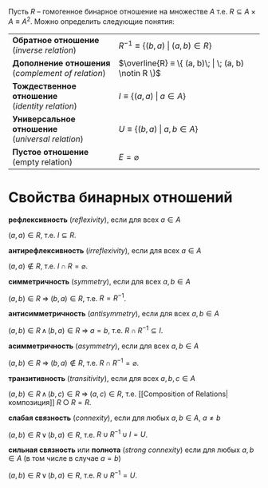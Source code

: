 
Пусть $R$ – гомогенное бинарное отношение на множестве $A$ т.е. $R \subseteq A × A \equiv A^2$. Можно определить следующие понятия:

|                                                        |                                                       |
| ------------------------------------------------------ | ----------------------------------------------------- |
| **Обратное отношение**<br>(*inverse relation*)         | $R^{-1} ≡ \{ (b, a)\; \|\; (a, b) \in R \}$           |
| **Дополнение отношения**<br>(*complement of relation*) | $\overline{R} ≡ \{ (a, b)\; \| \; (a, b) \notin R \}$ |
| **Тождественное отношение**<br>(*identity relation*)   | $I ≡ \{ (a, a)\; \|\; a \in A \}$                     |
| **Универсальное отношение**<br>(*universal relation*)  | $U ≡ \{ (b, a)\; \|\; a, b \in A \}$                  |
| **Пустое отношение**<br>(empty relation)               | $E = \varnothing$                                     |

# Свойства бинарных отношений

**рефлексивность** (*reflexivity*), если для всех $a \in A$

$(a, a) \in R$, т.е. $I ⊆ R$.

**антирефлексивность** (*irreflexivity*), если для всех $a \in A$

$(a, a) \notin R$, т.е. $I \cap R = \varnothing$.

**симметричность** (*symmetry*), если для всех $a,b \in A$

$(a, b) ∈ R \; ⇒ \; (b, a) ∈ R$, т.е. $R = R^{-1}$.

**антисимметричность** (*antisymmetry*), если для всех $a,b \in A$

$(a, b) ∈ R \, ∧ \, (b, a) ∈ R \; ⇒ \; a=b$, т.е. $R ∩ R^{-1} ⊆ I$. 

**асимметричность** (*asymmetry*), если для всех  $a,b \in A$

$(a,b)∈R \; ⇒ \; (b,a)∉R$, т.е. $R ∩ R^{-1} = \varnothing$. 

**транзитивность** (*transitivity*), если для всех $a,b,c \in A$

$(a,b) ∈ R \, ∧ \, (b,c) ∈ R \; ⇒ \; (a,c) ∈ R$, т.е. [[Composition of Relations|композиция]] $R○R = R$. 

**слабая связность** (*connexity*), если для любых $a,b \in A$, $a≠b$

$(a,b) ∈ R \, ∨ \, (b,a) ∈ R$, т.е. $R∪R^{-1}∪I = U$. 

**сильная связность** или **полнота** (*strong connexity*) если для любых  $a,b \in A$ (в том числе в случае $a=b$)

$(a,b) ∈ R \, ∨ \, (b,a) ∈ R$, т.е.  $R∪R^{-1} = U$. 

